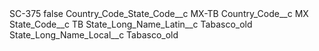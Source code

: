 <?xml version="1.0" encoding="UTF-8"?>
<CustomMetadata xmlns="http://soap.sforce.com/2006/04/metadata" xmlns:xsi="http://www.w3.org/2001/XMLSchema-instance" xmlns:xsd="http://www.w3.org/2001/XMLSchema">
    <label>SC-375</label>
    <protected>false</protected>
    <values>
        <field>Country_Code_State_Code__c</field>
        <value xsi:type="xsd:string">MX-TB</value>
    </values>
    <values>
        <field>Country_Code__c</field>
        <value xsi:type="xsd:string">MX</value>
    </values>
    <values>
        <field>State_Code__c</field>
        <value xsi:type="xsd:string">TB</value>
    </values>
    <values>
        <field>State_Long_Name_Latin__c</field>
        <value xsi:type="xsd:string">Tabasco_old</value>
    </values>
    <values>
        <field>State_Long_Name_Local__c</field>
        <value xsi:type="xsd:string">Tabasco_old</value>
    </values>
</CustomMetadata>
